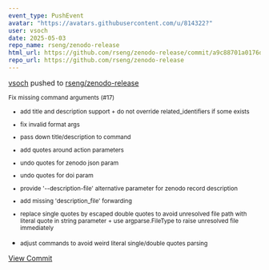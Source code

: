 ```yaml
---
event_type: PushEvent
avatar: "https://avatars.githubusercontent.com/u/814322?"
user: vsoch
date: 2025-05-03
repo_name: rseng/zenodo-release
html_url: https://github.com/rseng/zenodo-release/commit/a9c88701a0176df755015f8ca4cf8cc754162f27
repo_url: https://github.com/rseng/zenodo-release
---
```


<a href='https://github.com/vsoch' target='_blank'>vsoch</a> pushed to <a href='https://github.com/rseng/zenodo-release' target='_blank'>rseng/zenodo-release</a>

<small>Fix missing command arguments (#17)

* add title and description support + do not override related_identifiers if some exists
* fix invalid format args
* pass down title/description to command
* add quotes around action parameters
* undo quotes for zenodo json param
* undo quotes for doi param
* provide '--description-file' alternative parameter for zenodo record description
* add missing 'description_file' forwarding
* replace single quotes by escaped double quotes to avoid unresolved file path with literal quote in string parameter + use argparse.FileType to raise unresolved file immediately

* adjust commands to avoid weird literal single/double quotes parsing</small>

<a href='https://github.com/rseng/zenodo-release/commit/a9c88701a0176df755015f8ca4cf8cc754162f27' target='_blank'>View Commit</a>